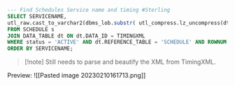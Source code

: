 ```sql 
--- Find Schedules Service name and timing #Sterling
SELECT SERVICENAME,
utl_raw.cast_to_varchar2(dbms_lob.substr( utl_compress.lz_uncompress(dt.DATA_OBJECT)) ) TimingXML
FROM SCHEDULE s
JOIN DATA_TABLE dt ON dt.DATA_ID = TIMINGXML
WHERE status = 'ACTIVE' AND dt.REFERENCE_TABLE = 'SCHEDULE' AND ROWNUM <= 100
ORDER BY SERVICENAME;
```

> [!note] Still needs to parse and beautify the XML from TimingXML.

Preview:
![[Pasted image 20230210161713.png]]